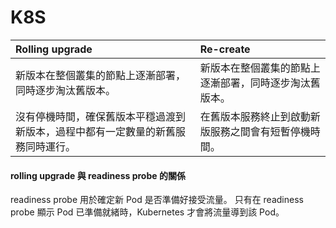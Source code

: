 # K8S

| Rolling upgrade                          | Re-create                   |
|:-----------------------------------------|:----------------------------|
| 新版本在整個叢集的節點上逐漸部署，同時逐步淘汰舊版本。              | 新版本在整個叢集的節點上逐漸部署，同時逐步淘汰舊版本。 |
| 沒有停機時間，確保舊版本平穩過渡到新版本，過程中都有一定數量的新舊服務同時運行。 | 在舊版本服務終止到啟動新版服務之間會有短暫停機時間。  |


#### rolling upgrade 與 readiness probe 的關係
readiness probe 用於確定新 Pod 是否準備好接受流量。
只有在 readiness probe 顯示 Pod 已準備就緒時，Kubernetes 才會將流量導到該 Pod。